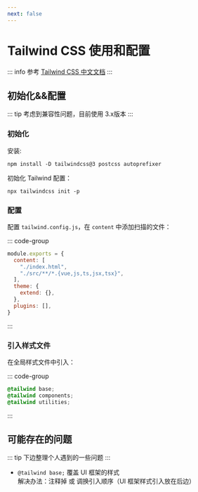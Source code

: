 ```yaml
---
next: false
---
```



# Tailwind CSS 使用和配置

::: info 参考
[Tailwind CSS 中文文档](https://www.tailwindcss.cn/)
:::


## 初始化&&配置

::: tip
考虑到兼容性问题，目前使用 3.x版本
:::


### 初始化

安装:

```shell
npm install -D tailwindcss@3 postcss autoprefixer
```

初始化 Tailwind 配置：
```shell
npx tailwindcss init -p
```


### 配置

配置 `tailwind.config.js`，在 `content` 中添加扫描的文件：

::: code-group
```js [tailwind.config.js]
module.exports = {
  content: [
    "./index.html",
    "./src/**/*.{vue,js,ts,jsx,tsx}",
  ],
  theme: {
    extend: {},
  },
  plugins: [],
}
```
:::


### 引入样式文件

在全局样式文件中引入：

::: code-group
``` css [tailwind.css]
@tailwind base;
@tailwind components;
@tailwind utilities;
```
:::


## 可能存在的问题

::: tip
下边整理个人遇到的一些问题
:::

- `@tailwind base;` 覆盖 UI 框架的样式<br>解决办法：注释掉 或 调换引入顺序（UI 框架样式引入放在后边）